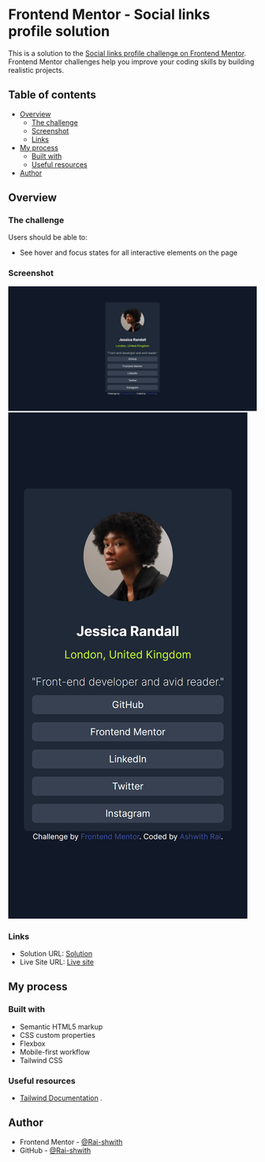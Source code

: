 # Frontend Mentor - Social links profile solution

This is a solution to the [Social links profile challenge on Frontend Mentor](https://www.frontendmentor.io/challenges/social-links-profile-UG32l9m6dQ). Frontend Mentor challenges help you improve your coding skills by building realistic projects. 

## Table of contents

- [Overview](#overview)
  - [The challenge](#the-challenge)
  - [Screenshot](#screenshot)
  - [Links](#links)
- [My process](#my-process)
  - [Built with](#built-with)
  - [Useful resources](#useful-resources)
- [Author](#author)


## Overview

### The challenge

Users should be able to:

- See hover and focus states for all interactive elements on the page

### Screenshot
![Desktop Screenshot](assets/screenshots/desktop.png)
![Mobile Preview](assets/screenshots/mobile.png)



### Links

- Solution URL: [Solution](https://github.com/Rai-shwith/FM-Challenge-Social-links-profile)
- Live Site URL: [Live site](https://rai-shwith.github.io/FM-Challenge-Social-links-profile/)

## My process

### Built with

- Semantic HTML5 markup
- CSS custom properties
- Flexbox
- Mobile-first workflow
- Tailwind CSS




### Useful resources

- [Tailwind Documentation](https://tailwindcss.com/docs/) .

## Author

- Frontend Mentor - [@Rai-shwith](https://www.frontendmentor.io/profile/Rai-shwith)
- GitHub - [@Rai-shwith](https://github.com/Rai-shwith)